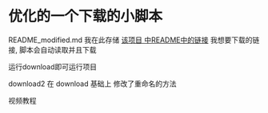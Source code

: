 # 优化的一个下载的小脚本


README_modified.md       我在此存储 [该项目 中README中的链接](https://github.com/niumoo/bing-wallpaper)  我想要下载的链接, 脚本会自动读取并且下载

运行download即可运行项目

download2 在 download 基础上 修改了重命名的方法



视频教程 